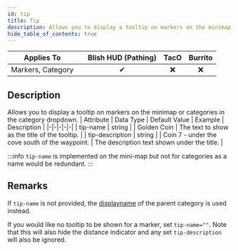 ```yaml
---
id: tip
title: Tip
description: Allows you to display a tooltip on markers on the minimap or categories in the category dropdown.
hide_table_of_contents: true
---
```

| Applies To | | Blish HUD (Pathing) | TacO | Burrito |
|-|-|-|-|-|
| <center>Markers, Category</center> | | <center>✔</center> | <center>❌</center> | <center>❌</center> |



## Description
Allows you to display a tooltip on markers on the minimap or categories in the category dropdown.
| Attribute | Data Type | Default Value | Example | Description |
|-|-|-|-|-|
| tip-name | string |  | Golden Coin | The text to show as the title of the tooltip. | 
| tip-description | string |  | Coin 7 - under the cove south of the waypoint. | The description text shown under the title. | 

:::info 
`tip-name` is implemented on the mini-map but not for categories as a name would be redundant.
:::


## Remarks

If `tip-name` is not provided, the [displayname](displayname) of the parent category is used instead.

If you would like no tooltip to be shown for a marker, set `tip-name=""`.  Note that this will also hide the distance indicator and any set `tip-description` will also be ignored.
